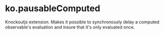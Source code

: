 # ko.pausableComputed
Knockoutjs extension. Makes it possible to synchronously delay a computed observable's evaluation and insure that it's only evaluated once.
